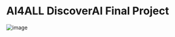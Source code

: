 # AI4ALL DiscoverAI Final Project

![image](https://github.com/leeabd123/AI4ALL_Discover_AI_Final_Project_Code/assets/90123334/3d87d662-d4af-431e-99ac-1655029db73f)

